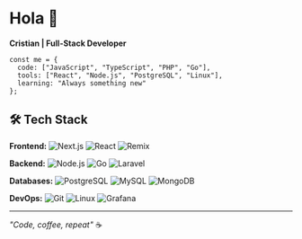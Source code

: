 # Hola 👋

**Cristian | Full-Stack Developer**

```
const me = {
  code: ["JavaScript", "TypeScript", "PHP", "Go"],
  tools: ["React", "Node.js", "PostgreSQL", "Linux"],
  learning: "Always something new"
};
```

## 🛠 Tech Stack

**Frontend:**
![Next.js](https://img.shields.io/badge/Next.js-000?logo=next.js)
![React](https://img.shields.io/badge/React-61DAFB?logo=react)
![Remix](https://img.shields.io/badge/Remix-000?logo=remix)

**Backend:**
![Node.js](https://img.shields.io/badge/Node.js-339933?logo=node.js)
![Go](https://img.shields.io/badge/Go-00ADD8?logo=go)
![Laravel](https://img.shields.io/badge/Laravel-FF2D20?logo=laravel)

**Databases:**
![PostgreSQL](https://img.shields.io/badge/PostgreSQL-4169E1?logo=postgresql)
![MySQL](https://img.shields.io/badge/MySQL-4479A1?logo=mysql)
![MongoDB](https://img.shields.io/badge/MongoDB-47A248?logo=mongodb)

**DevOps:**
![Git](https://img.shields.io/badge/Git-F05032?logo=git)
![Linux](https://img.shields.io/badge/Linux-FCC624?logo=linux)
![Grafana](https://img.shields.io/badge/Grafana-F46800?logo=grafana)


---

*"Code, coffee, repeat"* ☕
